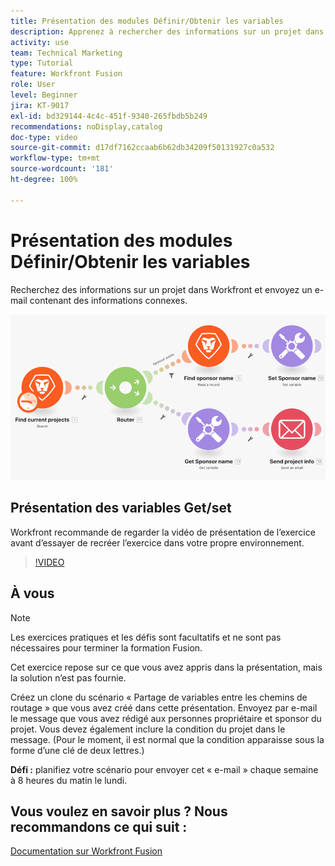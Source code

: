 ```yaml
---
title: Présentation des modules Définir/Obtenir les variables
description: Apprenez à rechercher des informations sur un projet dans Workfront et à envoyer un e-mail contenant des informations connexes dans  [!DNL Adobe Workfront Fusion].
activity: use
team: Technical Marketing
type: Tutorial
feature: Workfront Fusion
role: User
level: Beginner
jira: KT-9017
exl-id: bd329144-4c4c-451f-9340-265fbdb5b249
recommendations: noDisplay,catalog
doc-type: video
source-git-commit: d17df7162ccaab6b62db34209f50131927c0a532
workflow-type: tm+mt
source-wordcount: '181'
ht-degree: 100%

---
```


# Présentation des modules Définir/Obtenir les variables

Recherchez des informations sur un projet dans Workfront et envoyez un e-mail contenant des informations connexes.

![Image du scénario Fusion](assets/universal-connectors-and-routing-8.png)

## Présentation des variables Get/set

Workfront recommande de regarder la vidéo de présentation de l’exercice avant d’essayer de recréer l’exercice dans votre propre environnement.

>[!VIDEO](https://video.tv.adobe.com/v/335276/?quality=12&learn=on&enablevpops)


## À vous

>[!NOTE]
>
>Les exercices pratiques et les défis sont facultatifs et ne sont pas nécessaires pour terminer la formation Fusion.

Cet exercice repose sur ce que vous avez appris dans la présentation, mais la solution n’est pas fournie.

Créez un clone du scénario « Partage de variables entre les chemins de routage » que vous avez créé dans cette présentation. Envoyez par e-mail le message que vous avez rédigé aux personnes propriétaire et sponsor du projet. Vous devez également inclure la condition du projet dans le message. (Pour le moment, il est normal que la condition apparaisse sous la forme d’une clé de deux lettres.)

**Défi :** planifiez votre scénario pour envoyer cet « e-mail » chaque semaine à 8 heures du matin le lundi.

## Vous voulez en savoir plus ? Nous recommandons ce qui suit :

[Documentation sur Workfront Fusion](https://experienceleague.adobe.com/docs/workfront/using/adobe-workfront-fusion/workfront-fusion-2.html?lang=fr)
